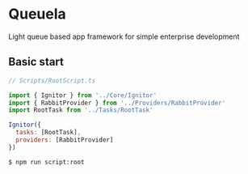# Queuela

Light queue based app framework for simple enterprise development

## Basic start
```javascript
// Scripts/RootScript.ts

import { Ignitor } from '../Core/Ignitor'
import { RabbitProvider } from '../Providers/RabbitProvider'
import RootTask from '../Tasks/RootTask'

Ignitor({
  tasks: [RootTask],
  providers: [RabbitProvider]
})

```

`$ npm run script:root`
